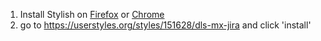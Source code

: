 1. Install Stylish on [Firefox](https://addons.mozilla.org/en-US/firefox/addon/stylish/) or [Chrome](https://chrome.google.com/webstore/detail/stylish-custom-themes-for/fjnbnpbmkenffdnngjfgmeleoegfcffe)
2. go to https://userstyles.org/styles/151628/dls-mx-jira and click 'install'
